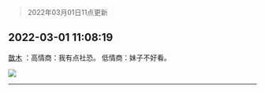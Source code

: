 > 2022年03月01日11点更新
<link rel="stylesheet" href="https://cdn.jsdelivr.net/gh/taotie6/sampleJSON@main/css/photo_show.css">
<meta name="referrer" content="no-referrer" />


 ## 2022-03-01 11:08:19 

 [㪚木](https://www.coolapk.com/feed/33906551?shareKey=MWZjNWY2MzA2MjVlNjIxZDhlYmQ~) ：高情商：我有点社恐。
低情商：妹子不好看。 

<div class="album">
<img class="img-item" src="http://image.coolapk.com/feed/2019/0515/09/1081091_3748_1897@180x122.gif" />
</div>

 ------- 

